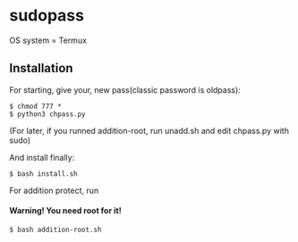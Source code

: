 # sudopass

OS system = Termux

## Installation

For starting, give your, new pass(classic password is oldpass):
```
$ chmod 777 *
$ python3 chpass.py
```
(For later, if you runned addition-root, run unadd.sh and edit chpass.py with sudo)

And install finally:
```
$ bash install.sh
```
For addition protect, run
#### Warning! You need root for it!
```
$ bash addition-root.sh
```
